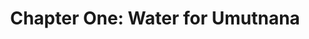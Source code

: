 ---
permalink: /projects/chapter-one-water-for-umutnana
layout: project
menu-color: 'dark'
title: "Chapter One: Water for Umutnana"
description: |
  The limited access to clean water, for the people of Umutnana, made us aware of the substandard living conditions still experienced by many Indonesian citizens. It is a challenge to obtain clean water in Umutnana. More than 700 people in the Umutnana Village, East_ Nusa Tenggara, lack access to clean water. These villagers must walk two kilometers from their homes in order to obtain water. Each day they need to make three trips, which is about four hours of their time. Time that could be spent doing something productive or their own lives. This problem gave rise to the birth of Solar Chapter
metadataImage: |
  https://lh3.googleusercontent.com/AR7c_obJzOelPjW5bUgew54WH_Yft0DKgjPs7Z7iKpFWmYQA-OriQg5KM_jUL7tUuAiS8UdFqTUMyL99Qk3h7NOKRXVhyT5R-hXavajvlt0Hoh6VyD4YzTi_fRoufey_whk9e7BuX_wAELAtQXSW8n6NDc_YhlTGzsUhUd8rZqifH6AQ3mWR6AvxiMEuvLKkUKNpIkNhPNYS-WA1NtgMPExgrae54nR3PzGOfSu5axAxiZcn3jx1UL_kbe7Q2G2c11BIYUH2jLerqzeLuCpxi9u39jIbvhNE8ciO3nENsnAVJL2SgKysGLLjFUULw4kFxe8vOp7AqtOnZ17fVJ1gBn8LPKNGFpJx7BDYf6SdVnTRr4UPZw5w3VeAbbwUaEw5CwAGa9Z_D8F2mjXQiWaescLdD7DigKnpL-bfSVdloAJTBaq2ApS2X5K8ts5Uh4aKWWNSXymenvMTkjJbHC9IN7DsKMUO_BxKZkvQXJja6C04oKM1AgRI-Cnl_ZDTWDduxtLLise4g0RO1KfH39qluiDvyyp-TVFZfxqMl8YqY-XDC3hthlv-yQPrviub86NQNXhxP0mx8wWEHacvggf1qa_s1eEvIeUV9WWLbASkFgD_M99VGIo05mV0c94HaNhJfgFdXzZbqovfxPLcbyrpQCRcxiOhfdFatQvZKh6aPwqdmZye2QdJA9cVhfGkwzMRpx3RNmTo9pTV70hMN0Z5KpgPMjzCErdnJ7Nx7ml8hbANyOFQ9ZrpMUs=w1453-h969-no
custom_css:
  - '/assets/css/project.css'
custom_js: 
  - '/assets/js/project.js'
# Content
headerImageUrl: https://lh3.googleusercontent.com/AR7c_obJzOelPjW5bUgew54WH_Yft0DKgjPs7Z7iKpFWmYQA-OriQg5KM_jUL7tUuAiS8UdFqTUMyL99Qk3h7NOKRXVhyT5R-hXavajvlt0Hoh6VyD4YzTi_fRoufey_whk9e7BuX_wAELAtQXSW8n6NDc_YhlTGzsUhUd8rZqifH6AQ3mWR6AvxiMEuvLKkUKNpIkNhPNYS-WA1NtgMPExgrae54nR3PzGOfSu5axAxiZcn3jx1UL_kbe7Q2G2c11BIYUH2jLerqzeLuCpxi9u39jIbvhNE8ciO3nENsnAVJL2SgKysGLLjFUULw4kFxe8vOp7AqtOnZ17fVJ1gBn8LPKNGFpJx7BDYf6SdVnTRr4UPZw5w3VeAbbwUaEw5CwAGa9Z_D8F2mjXQiWaescLdD7DigKnpL-bfSVdloAJTBaq2ApS2X5K8ts5Uh4aKWWNSXymenvMTkjJbHC9IN7DsKMUO_BxKZkvQXJja6C04oKM1AgRI-Cnl_ZDTWDduxtLLise4g0RO1KfH39qluiDvyyp-TVFZfxqMl8YqY-XDC3hthlv-yQPrviub86NQNXhxP0mx8wWEHacvggf1qa_s1eEvIeUV9WWLbASkFgD_M99VGIo05mV0c94HaNhJfgFdXzZbqovfxPLcbyrpQCRcxiOhfdFatQvZKh6aPwqdmZye2QdJA9cVhfGkwzMRpx3RNmTo9pTV70hMN0Z5KpgPMjzCErdnJ7Nx7ml8hbANyOFQ9ZrpMUs=w1453-h969-no
title: "Chapter One: Water for Umutnana"
location: "Desa Umutnana, Nusa Tenggara Timur"
sections:
  background:
    tabName: "Background"
    tabContent: |
      <div class="embed-responsive embed-responsive-16by9">
        <iframe class="embed-responsive-item" src="https://www.youtube.com/embed/-RNLg9QljP0" frameborder="0" allow="accelerometer; autoplay; encrypted-media; gyroscope; picture-in-picture" allowfullscreen></iframe>
      </div>
      <br/>
      <p class="first-reading-paragraph">
        The limited access to clean water, for the people of Umutnana, made us aware of the substandard living conditions still experienced by many Indonesian citizens. It is a challenge to obtain clean water in Umutnana. More than 700 people in the Umutnana Village, East_ Nusa Tenggara, lack access to clean water. These villagers must walk two kilometers from their homes in order to obtain water. Each day they need to make three trips, which is about four hours of their time. Time that could be spent doing something productive or their own lives. This problem gave rise to the birth of Solar Chapter
      </p>
      <div class="lead-quote">
        <b>"It was never enough water for their homes, and it left them little time to earn money, study, and achieve their dreams."</b>
      </div>
  story:
    tabName: "Stories from the field"
    tabContent: |
      <div class="img-container">
        <img src="https://lh3.googleusercontent.com/jcO-ECbroL5Ttyt59cSPnEupSyKdsO9iGzAIL7LUabj3fUm8sClhUI6pUqNERx0RUW8dchr_j_6mtDdubYmbPaGkNPQN11v4yCwIIurgr5s2x-Ke-Oto-WIoWant2XgRVsiSUAJ-zJvF7KqFVRj010QoDaaIpOp1jjAW3ahNKSp0wcLnJ8NXVKgh9rwd1UgDKJKY7s_17RC9vFg6JREfFKa3rJyFrPZDHTSx3eSwRIDckoMdw_0PIx8_XyZMEFVnkCBVG6_ZQoNuelUegh0qVGx6Bbr8w_H6MJ6HRO7t-98MxkB_3d3RJIkHxEh1o6lyWfz6dqizaxEIyNiac40tj9oUPS18SHOLxk5aR7VdAkkR1p8rot_eWeKclgBwefYDMxqIEJWIH9dljJyOOk4K6MSGgd0PaDLIdpO52tpy5MEzI0XorS8_yZjattl0tdagF9aHZ9LyWk2e-RWoxA6qSRCrISyVsscNdIaH8PrA4wRO9LuKG9hXbHftT0nloJ0DDdid0ghgwUiSnGy5gXc0-PQIg1VaYU2ukFNxabUJ3FZYR7mSZLe9mVwNQfCugPu6nVshSzTckmxqEaNZeaCcKTtsO-kTsc3hSPlaAjX7mNmUGK2oDk7KaL0VGbsfmK8N6CTAYehYs0iK5TSaQaxKrX-pycGj4gI-5dnTleM0G0MUg6OzZl4XZrmfKVyYQYI1GA8KFS3ttmVWB4Uhkya07LjPUwDgnuakyPN4ZOT7wxymFo4o3ed4eI8=w500-h375-no" class="img-fluid" />
      </div>
      <p class="first-reading-paragraph">
        By the time we arrived at an elementary school in Umutnana, a small crowd of students and teachers had already gathered to welcome us. We will never be able to forget the warm welcome and seeing those excited faces. One of the teachers, Mrs. Angela, led us to rows of chairs in the middle of the field. As we walked by, I saw plenty of empty buckets outside the classrooms. Curious, I asked Mrs. Angela what the buckets were there for.
      </p>
      <p>
        “Those are from our students,” She answered.
      </p>
      <p>
        Hold on, I thought, a little bit confused by her answer. “I thought the water for the school came from the water trucks that deliver the water every week”, I responded.
      </p>
      <p>
        “That’s true”, she smiled. “However, the water from the trucks is very expensive and our school cannot afford to buy water for all of the students”.
      </p>
      <div class="img-container">
        <img src="https://lh3.googleusercontent.com/4AOgRI05Hjn_Ix3QaU_YA5gjLYPIoprWGj6W7parAhSYUIVUzhkhVbl1zdvpkVJb8Y-etZGg2hiZ_HdHz3rs7YijBRLx_ZbBvKCMq_3lMEyyRDJgH0jOOXZt1oP6daK2IMX58oOGWC9Dm74CiBl6z03KbQr_EgZcbNPiSStUVt5Xg-tBYIur3biUFy9_RQhH0nY1uIe_5Pv2_-0k5t_7JlPOgn8P9d0Ror18i3DxVD0iEXnk5CeypMTH4xVxNFE0VWImSNgygFOzETFQQCcR4BrAo1P5s2QpuqafSOllGYBwOklWzjGyicrVeq5Ow03V1aRD1b2LNQoMTQoEYXF1MxdPH8RdH8m4pBbUGqOm261EpMVPJtFnmlhPmPCfmxwX-9jKykK9S0VUoRGyBJmgwg8u-kKZlaYSHD_rkuYRY4Oue4tTqS3pVyKwYL6pCrLQ1fuuAsfIUAbikYVVmEc77h4SDyaXkAw55Cf35vE8oiuvV_1JKOzc5wUEBpm0kxqxUpYmNuChM63X433iKLet3Jv4ibeSqix1MGTa5MLD4QvEXcbnl8M9C-NDLdM8F108dPsVEzBce175TMlEE7YqidtZdGeADdEg-UHejkKHEpeFLUs9fNN4PJ6WtDlnzXnLfW8wdfk3kyes4Bz8EmEq6o01ZMHUTxoZ5P6Le4LNFDsVJdfwVZd4lXeSnkx5DDiQVHuWHxKziDuExtjNNZDf3WVv62WdJlW-iAlG3isuqR4JJX_oG9-nicM=w500-h333-no" class="img-fluid" />
      </div>
      <p>
        Eventually, we figured out that the school assigns the students daily chores to bring water to school using those buckets. The children of Umutnana village would start walking hours before dawn to the spring to collect water for their homes and also for their schools
      </p>
      <div class="lead-quote">
        <b>
          “Hearing this from anyone is hard. Despite no running water, every day the classrooms are full of kids in white and red uniforms, still eager to learn”.
        </b>
      </div>
  solution:
    tabName: "Solution"
    tabContent: |
      <p class="first-reading-paragraph">
        Solar Chapter will collaborate with PAMSIMAS (A National Platform for Rural Water Supply and Sanitation) to provide easier access for clean water. Our plan is to build a reservoir to collect water from three water sources, which will then deliver the water to the distribution tank near the village by using solar pumps. From the distribution tank, the water will be distributed to 16 public faucets across the village.
      </p>
      <div class="img-container">
        <img src="https://lh3.googleusercontent.com/My7w7bjuo86DVUg_tk-jCdPINq2vBvAXx72Ml0mvL6mChc8NZJQD96A7546u1chxmEasCpSJcJWY9EWcLz5Bvt-QUw92iX0bfrqDhcMsPzRq1f2QVYOwKWrhscrr_DHx7qgLKZdeUp6241W9gXb8AXDuBLWw4PXEE_dmGgjwp9goGWoJ3j_i9RDP3jv7oSNQ8LX-Nh2drnpjyIbzFK_ynYsT4uU73xHfT0lO3I5U89KY2CCcMHJFTOxZS_73Xm8SF5JPXyXWkPJd6U3b2KB_z2gZ17ZU8k-10Aj_DkofyB3Y-vXVfjuCmnDMDmk0rmYq-jPSWq0i1faPkeCd7Hm6YtwpMTd6G61VK7IabgKui6pUJfT0eMB3TFPzbgbAbGyItMu1yv-LAhnkmON19N0NYK8fUSL8rRJd_qqBFY1md2k6AyCANtSzNW_gcz5dXlm5-SLCiBsrStOVyP4sNNpcbbDsLgFKKKOK-Ek64xtffF1KvkelJ3wIFT8P39Pp184OD-cRty8xTw2lKbzl1WwgP8Mhbhk70-2vztP3T8asjOLCT1MQC8QiyB7Ff61_Ikn9KF5BC9BaWem57cvkltAwno8syHMsgE0rcrrZ2HFRVCA4AltH6aT_3GGNFat08UClMnw4iswTIXpM02TWJdGIeaO56OID3l7fOn5yqeu5LXIJHucdQJAeLJBuvMA3VJd4mQ-34d-bLsMG6WTNnT_LCsPHCkcLOPNvy6PHLQkG3lw3z1b_GPi77z8=w501-h373-no" class="img-fluid" alt="solution">
      </div>
      <div class="img-container">
        <img src="https://lh3.googleusercontent.com/nDh_TZTzNgXIgpgh81Y8a_DK1lNA4Zqp5hufeCi44_N9zKwkU0zxmC3OwtxeYMd2d0wJ5l2fzq608l8AUL2H_Bpf2_JzjWQ2rStkhqX3949oMJAdWDfhCPw2ZamUeLzLv6hupNURyz0G9vSpFjPzR2-Av7NMHlyALYEaZMCdHrjYLNsG8C0Yg9nx42t-MBStJ1eTE_NQY72CPri4iMxmhTXdslK_AsIC8f6vsBn2w3uXn4xrRbXCwA6Tyx75Fc1OxS5677drELDgr1YteeYYUTYh3AuKtAk-U60yWGwKCsUvGRbWMFLU_ZbDuxOhhEyIMT9L9s7qWsrPixCtwxArBavrIhF2XLMKXxSC5sdl-BfFMUH26eoL75yxtTLfMEwa_ClKdyDqiknsZwHkndDAZJyjSW8lruV0BugJD8mW_cRnsd1Ea7KRZzxdGKLUY_dlDdJ8OFLwPeZuz_ejeWVttCz8tf8WLHUYZvJBBUV28trGxN86CQz1ZFqQuMC-yUho1xGJfokYA5rhn0g95ppbgJpX3d-0CO7vw3RfFXSJEZfsk18SWEdsoL8dRXLI_FHGywU6d0WbbV35yl5F9jpvRnWWIBDbBYRXU-M6gJFOiJYlUkLpbHYWRl5jaDIwhvE-Z-1bi4-5QL15Av-fx4WcEpR2npDSB4I_NjwIQOW--mv7xslYgwFj40xA9vTa2pN16oTfk_HlYvPDQhnAFwrUgaTM2ADhpzbmKMumk-lFbpZqnlQEpaKjD1I=w470-h484-no" class="img-fluid" alt="solution">
      </div>
  implementation:
    tabName: "Implementation"
    tabContent: |
      <p class="first-reading-paragraph">
        From January 9th to the 14th of 2018, Solar Chapter implemented its first chapter. With a plan and design in hand, we journeyed to the Umutnana Village. We were received positively by the villagers, as we came to fulfill a promise we made in August 2017, that we would ease their efforts in obtaining clean water. As we built our solar water pump, the villagers were eager to help, aiding us in digging a route for the pipes, and constructing the solar panels. Now the villagers of Umutnana do not have to walk two kilometers daily to obtain water. Instead, the water will be available at 16 different public faucets, available in less than ten meters from their homes
      </p>
gallery:
  - https://lh3.googleusercontent.com/XCz10Narn7ZR4lPp4w7Fj8vzvVwNVomSwBA4eJaTbZ9ijlDXhXzPRJhXcKaGTSOvp5rvOQIdgKd92k54znoHt3ZmSxS7UqE-PIjpCAiJKI7Ni1q6e-q64QS8lFhkv_q4I5KfjcXE-EdM17tUTuJ8P1XxMHL1CzBAEUsNZGXExP08GtFYlURpwuOK564rFcCBhWS2xT3G9hwQJyWIJNZbzA2FBMmtOx-WNw5DnY8GGGJWiX2lIO88UXLB5mjsltCHpc_Ra1eB9IibWa1JqP-MYR6I8xjoupdfgGzfNI1k5ypwrm4nTYZVWyJYQyzx0FVLniB8sB814rXyEDVRLQySBcyAdUlRXqHefN8nMbniT6_hNxmJNTontbwNY_ochRmpoqFdgvKWLQLUCXE2hXMkoYbw0sW51JOYnt8kSRUehFoFwgp0vgl1Ipf-Z3xqlMcQuW5dlTLlkNLvUG0zr2xGIScSkMVjOs8U1oTMkQykzazpXXWvAxn8hd40H2fDXWcOTcziIPPmwo6msuASYnW7CGGsDK4dqwB0VpQ-I4URiCWsYoF9gncx45xeB98T2dqz6bU1-Epbqr59sjaBeElRftMc3NNLt_x2f9S5ntMqqLUHtkGp8AXMULjEnEGnsfESOwCFrixVf27w235EdyKbmdA0oDwZad7r0HXCzrFMMGyKWHPVaOUMzqCcAt94hhbS9nMU_lMPOuHD74qrfLWYKGxutWVJwvPKefstuXHyVU2_8C0TbtrhuQs=w1280-h720-no
  - https://lh3.googleusercontent.com/Wbjg7qCpZtgBp72ZpHqvTvPGLzOG0wbLhJj5bi_D6GEXHGSaNByzv4_-fsn2FXeY0PLvBqzwwl752_Vs0lMYmDU66SDL0irJtus21JITVYOGjQc0482N8V8Kw-B_8d66y8jj4RGilCKCBa8TfZ_nFX2_oVL-i0h2HKGcwTPyNw0uAsVKYwe5ufKjSAXtIljxTdWYieyvHpCtEM9wqCgbOmysG696wm46rzP3vvMYuh45dwWahWMsQy_99R-vAShIfGMNf8fYqXsdLN5HeVSivdgnQI2ZHowk18Bw5j29pRL16oE3hBGtE393Fx-Feo_Bo9fHhQ34nIf_iY5ynoYq7J-prv6Snx0SYsUEuNxFxBdYFSplOuzW83zkw30ssAFlA6F5rLpEI8mqsJH4mIOruu_5DEjTY5kFYuCG--WxHRIBy04hyzuA9rhneZknRVq9nEmiwrCpt14J0Kd9_TWa70S9YWJKbqNSIh0CdAri4vEPvZhSB_xH6yHjz0EtYDO-EW2W8WU6qpZuvImeKR5jl-N_vaeNPyCelPFkoxaB8Wk30P50xOtEu0QJXp_lKrWTvnwgyBu_eWbKA4LZkcnQqKgPnklnOH9QPzXlIRVWaVxeBwT1_Or6stbhWyGvZYL5DCTGsh7JZSc8Vzfsyr2i7zrUb8lKjfbHcWjQcHWBNne7PNwWS6O6EsEGlhVIN3_vOautFAvfs5MGExf6ONzBDk5NaLxYDlklsuCw1isCJn7Rc71t9H9gYfw=w1280-h720-no
  - https://lh3.googleusercontent.com/mqEXcDZXXcCAws2Md5SiNbuwKex98nnAd14raBOf1NKdU6n2G8qWhegFMgcGDBaoq6UfPXw7hVaFMXek6l7RI2iXd1x_oRjDuhz-8o8uTgZq_Y6eqwi7vc7fd6GABchbLYO44VfC5Hwf89FlAghZutBtar5ynT15pYHWxKXIzmU_NOGoxPr_SmFYRBixKzIHOdoAZiGxKEOPLcedR0M_lRGqZDBccMMrN7-ByKE77fm3I1C5hLS28cSQAT7vYrFT5j9HXxLMpASKxd3ndwJUm-SqMtcw4fMcWyYj3tjaDhwRPUs_UFOcMg-4SnKfCdQZfqdtX9CW3731Dp8zM75382a5_M3Fh2lSVoZv_GGxbqyGd36CcVgAckFrm9dnCsmKakK_BUvs5veoD0TZoG6azO9YSZ2xwVI2BDFjfBDezsITqGVdDPN4JSBnM5DBG_mvL3wyJqGScjqZIsUUMiAfetKC8MAGz_1qtHwilDi2Rf09RdQpG7bq6y8UGUCUzTLNz1Ak92QqfW8lpCcjksBhqbYSYoZxCYb5spJqLlFUPDsgRzQq2pkdfyrJnGnE1G5jzbeblb8NgFscN4lAXUdVCgXBrjijlcTHVXup2sr3mVK2wiyyJrlT7K6vMprrdPz9cgbgXCq7WL7sTzYNVbER_dRDuHLf32efLFFGC0UfQSrWH2nb8Y_TcoPfhSr12AsgJEaJqv0osvquyP7-32b9QKfTWb7UbtKaMcT3x3uQgmC0bjTdZzkFUgs=w1292-h969-no
  - https://lh3.googleusercontent.com/gdLJZ0vdZbPwPA_vVMQ8bYYgo6rZ7NJLWAG46AdifiB6UmqWevEZNU42FeF6NYORvMn72nb9KPfC5H8apb7sVlpnPfa-CPu3s7imRTJyRQ4gjz9-coH79xftqyMrc1OqKsBfkyAnIqmghQkhFpNdn_clrAiBwjmUi60D7Sujs326mqoTzPcW3a94vmPQmFR_FvbAn2Fq2kPw-NAE1WyNDUM02mdyy8gKfimhtqqmgIwimZ-ugCYOypURRolkhZU__H4mrLkWlNAQG95FDHPd1izTbtV6cr_cEuq-DKQ3ApIFJmyKolQhjoVVCzvzwhUwGsVlBb2YAO4-tQV100SMiKdT24vxrfUvo6sq-lsv-tJeoQkDTgW-G0rgQn_OtrT9QPaw6UBTxIg3IHIziWcCrHiPk52tQoXjjGriaBE4gm8mNwtwmy_totxYMe4GaYd0WUah69OaJmD6KbI2wheb59tJdMY1h-_JGKqf9SZQW_vozJ3RQiank6wK-ET_LScDy0wcHCDOJ-ZMdbsa36k6SyYeV1hykKpF4GSn_Sj2cTKopvTY_cfUjLuZiQguzrUZUfaIqLUywpSWDdivWHCiaf9PuamFYQCuR1mrAtY_4Lsp6bfPfTXh4zBuSot46B4br5C4yyeIEsXv3lMRNw5EbsvAfA03aRJ_JOsigNDNj0PO0O6KYx-o3rstA6iYuV8RlYnEJNBT9mrx78JW30f2iNo9N-Jb1FtJelU42Jp2y01UUzMTQLg974E=w1280-h720-no
  - https://lh3.googleusercontent.com/jmXDJoMKFWiAGDmWpmNf5ZeRcNkK42Hk4Unt5p21wjthWGfwSYzpiKSNFPxsNZ1xL0jXFlPhnQUb7BpEB1c-dhE8xgeazB6tvxDHeyugbzuaB3mNWbpA6Lax0qqUa7pg402wLqqbYSLh0hw3-l-4MZTdFvltRZFvbotEfFwHPnVNTTue7njDv9RxQxctLBKOsu_EO2ob4tzAxks-2gb2eGqXreOXdQ3y2Wfz4tQOqlw-Nays8DXiPYMU3iLfr4JCDNtwYiuGzusBQ9PvHKK2ZmEx2bwFSZgON0ZrO20n8R9RAlFolwJbypKW3HSK0uVLAiuxkkFRsUoycv1qurc6gwJDMJuWVT1dlueuy0x7JEYtbasFy2OmKaGwzso-egR68HNY0H8gwLAAiNYlI0oCDFAUVhwuovxU9MtDFuyK7--ZXotSC60sTjbTsLPrFWGyDcs0Nv-ScVkw1johVIcCKxms87cPJF2GtWxBFYax9Zzmdqmb75mvH0_amFrUMfuW6IBytbEH7ncRhR4oN-qBP27pviagHf46I2aw65a2rfIZTCR4ZYRZqL651IbuzouRQXg3R9TLV2A76BMcnI-4Rjtv09WU8u5IbqXnecMU-1iPGdCk3LTgOUoI0B84WKJsx4cWhPRHgMq55GaEIgxVvZLIHvtgkkVZoLM4NNyKvTHt1_BEYDeRE50JbzyRrXzTp_cab7ZmzJrMJovtaw6VFhaDs9yQEby3NTWtxk9ZT6vSlvoKbfXIOjM=w888-h969-no
  - https://lh3.googleusercontent.com/Pc3onkc4UL5RTMJ6Y8gmSz3Btu0AX-mLu2-pfjXDww16gp_0szqQLVL_Yj_XNDv1oA0ZORXfwvLEMX5CklIsLhj8GVBGRlKtOg7vFDO6uNbaj8Olgh7lL9TeyAQ_Eicn965gmWK6nhoFShLf6YPFmfsmFe6fL9msMYM5CAJakxJWnERa3t15YDJwY1RMXMVLwuaeN5JG6Bd7C0gc5fhXaC4ms9OkIefFy7rQcKL7xC-Irg6hV8axQMvzcdLAIsLZQJKlJysNnee7zDPqGsKjzmKxdIvp087NIHw3gN1258UPMEhOSbgCt2glcRLC3oL7mlJiNst0pIgZvy6OH0IhLjYA96OZTPe1tlCxyob1SQJ22bvMuGK3fwfPo5a_CUIF_y39-ioLS6vPa13CW3yfBLhxfaG5Xrk8wtY7WyFN-IFVCPdqudFxs7K0JRsOFF6TbMP2T73uB1RTPcRVntFYNIoOU5Gnw2Yrve9iSlNP4fIW-7XeSUBnEIzth_Cv6ZR2oJtf6ozhtTRq6SY9gBMKg1leeMVEuSvn29_IuiXhcHMsSTW6DX_kmaHGfsyUOlMrVZtGH5tE8MR1UacfCBSa9JylBxTV3EwaPyV93yPdHQ55wwMpOJG14YtB4ydlJqEg6QEpWM8h39rDPR6HzTcE7tkLYBAvpRerlhrdS2-mXBRGzRYvq6-74dFdF0xSRXQ_csqIoScDuX78FKU3mD6ttWtPdAT-__uq1RwA2gRDwH6mFhsBtCHcZxM=w1280-h720-no
  - https://lh3.googleusercontent.com/w2_ux-q_5qBhaJz3BG__Q8TL9cOwFzlY9U4z_abkkjZgW7VgIEhfV3iK_TpnnLytk4JaAsWOw2zYbGfAV79X2h4WL3aJ8X4vVDZrrc1nhfgTtTtQi867L29Xya41DxtxoVwGa3NMHRbDpuAANs32_hAoW0g6YHSO7ebVtU_bhooaAb3rkMhuSXD0FSYWfjkUnJw6n6LV5G8Oq6MzLy5sqf6HmixBf8O7W55ofLGJWQOPceLupa7ppAXOV37NGsen9Kp3HYWWF3bY3qOIdYDIBruShM7tcx_lstS3UCwfKjrMDt4aUcgOhTiIGhshm4sv0pZPPL4IOiWpygOyJqOFJfHIwn9kINi24pb1HgiEM70WL4FfK4HocSThZXn1h0N89ocWpNwtO9FZ_A9ML9ERB2rwuAbiJHMnm7NmRSKkmGHfNls2O2aLhEQVum64MrThpt3sozv6gHX5sezsan_YmQfkitX8FcDWHW0dLwQMstrXyt5dk8LcwXJaVfyyPl8VvGLRw27wsDQHfhE_5lG8US1P5BiETbMcgX3K0zrEgJV8IPpsBBNcvBUPIARGEdigZWf-lNQpkI_nmZQCw9c8-Zk0hBEaudPUpIeUBZbTEaGqcXqDU5-w9L0OEvBkz1Z-HmdWnuiXm0tlqRf0WZcuCf4XIJ9fTx6vlv6SK6tV9hX_9X5H35QAFc7kv1HV66bXx4XaduTNziUabcNenuNIPEOb_zvix10h91qxa4XLHu9ZZvaEbf0z6E4=w1280-h720-no
  - https://lh3.googleusercontent.com/fAMHvt2Nzmmer2xzxpvB_i6zfI36_ev8rgtT1hD8u_9jSxhn0ioSHE51zzSMIelwr29xZz58APPyZ5Itoeej_5pioqeUViLTKtiiD7RB8CZ3ny0_43_ngJq40n3s2WwV0buTvPBTcW9eQYUPFXYzQPAQFSHlUBwMkFMRGHuKEl-21GrIvuRuLu9IiscPFMuekAYyzvZyCpVAfK82UlfCQlzMZB9NnBj1yHOd1Od2N2oXfF6_ZtXE6f1_rxNvBGeOJ9B8lXqD7Ig0fVAnUWirMh2ScRl4sLbGg9cU6vrR5M7a4iHmztCRz10l-Nq0njS-146GahPElSuxFZJXL84OTdCL6vTlC1cPklrShuvriO7PfQMQqK_vAF-JyJnSOo8Xc_7JyuJoyivQCMV0FheojQyW9lCnx8pq5THqSmp3ICSPVANC6TqrlzRp_EyuuvZx4BK5yLRUfAZSmMd6sISExwcTTO-Lm_gR1-phtsYgMm1Gk1l7egZArzAfA14_95Y0kROMdG6ZLAHVmziNqIfswo86Bv2o3xOV0HGVmfp8GLhjCA_WxFfar324lWqjZg9fgahRQD5npFQGefnooYduZnbi9BNsuL1eiOMVP2hb7SKDXKxENVRS6jrlhNo0u5sBJ93A6W3jUDgBkudBLkKxRYjdt4UEEofRhq5yLvgwLLAwkrDH-zl16cnVUTuoW3j7c6pxrlZXtyvKrvGAw5PGYLkyWLG1TWNsP3CZWUAfofGmW3ntgZ73gdc=w1454-h969-no
  - https://lh3.googleusercontent.com/8XIO0t6fLUL0LRZh4MTqxf5piIGhBVjNiqTW6x-cVBk9wtrKFI5pgyg8FoE3yAzyfoGulCBZ_rqo7j6DmpJfBatl0AkrelElLckSuOPGis5z0yJtCQq3RO2wXDI0Q1DlZzM98gO7QXX-YxJBtz7bH-yqVHzeqqAlH4-U3-51rlPwIJKnRfaV5FsicBe-x3geAnwp-RW-o1FEfBBkU1lsFQfxvTHAtJCUZ4bvHd47rW9-R-4QoiOew6HtzBotfftnln9MADw-O_x4pUeS0j-Gc48rMi0kfS7DSN3lxWiLOMtjTtYOUaJMPuwb93SK-h_rB6NvNMhlW7NmYqoL196T4SZo5Uc5H2XVWRa7vA7G_bHJPe55l8j0IyJIn7KK2EDZESe-zUUwSTLt3eBx4R9TmL0AQPOf8FW_l2QyED2c76KRsn2f3qBg4Jd7NU36BrW1Z1CfSw1afif1x4iOwDw1CDprGdSOw7qcdZX9AmdGDZaV70IksM87MLuAOXAFpOIh2vxb0BgyVVKd-GlbcrPh3m7AbA-LKTPmSUAchUvtXrnt6riOcpPozP8jV4cTMmu9aYlKAnlsX4gAzIu0D79LUSF0UAJ9voQt_lDKtmS8SJu1jSNptuc0akbW6C_H9HxIUH8rzJso3IE5U4UhQBe1p01qwqEyQitJvxQ6Vt901J8CfrZfCnLgqJeMJ87ApDyBMZG5YTDXd3qZClKgIe2fAaU-UhfoPs6bm7RKix8olh5cQHD36_UlnOQ=w646-h969-no
  - https://lh3.googleusercontent.com/SFQHJSMYL0WAYWmDQrUlfogSB4cilsn9MHZE1N1u2x2p39_ph0SANicTbWA2MCiBrSyflgdM2qag1vDBh3y7x1ndTNa9hTxIqV-cvKAyaCWdzAODyiqHdmZVTkryKlLKb_mMCHgfxnvBtLx9dwoYEeDsLj4RJhYh35ksozABVAjIUd22q4zdehG1orrdGnEYKzg7ndLepXB6I5IeBScgs5v7aF5aX30j9hLHLcInu4ZFGhmvy1oPlo7wi85vGk9L0Z8bI4-XYUDFRnC7ZasguATETBo_5AQnawPqrwEVHdm4vHGaQ8Fp_i5xR32ns-W-Lw-m5brNlSZ_DipaZ2viUmuBqsLhwK8cA8feTzsaidkmb2qVyq4mDqNDC_nxpq6QuAHByn-7Gxj5Fn86PPAWOVXKzByGC4a_DBUrFY0g0ZXRMHRJMs4cZqzz3wgZGWnwW00mMPH85Js4uE8lmntgBMmkEj9q6C_xf9CWgx3svntxuL6ie8RjlvEl32RLh4ClEzl89dH0nc9rFQuxG5J1uNmtccX94eykpR76eD1ACnA8bMGWyOlJdLJGzbhrCaGWKbY14gpQoyKyg2fFdhYUh5aQU-J2Y5JhTIIgZKM7hE4paqOIgc5sHEtRa1xTV4lV4kyZLbPtyQX69NSGo2eliSoIr9IogYfHRjK8og0ApstMyyOUTk7khRMi5q1AudrOqS7Tqr2xu6EO8MrvNHRtpRvVRTqvCE5uec-Lq7sI5yOjnMLNYJ3eaqk=w1292-h969-no
  - https://lh3.googleusercontent.com/ZXevbMXlY1M2b3gzChAJGGjI0cRJCR3E4V43JkOR6E-SLvvBVo7z__WiQsnc16btIRi8xn4Kxw661L8ZIDZFNFXsyE1BJQFDRM4CIPJjj2HNcJn4EBBJLsRZhj6kqnWK5ME6G8raC5oxM4LoTnOPuiKcfalNVmnWF6jN0X3gfvBAN7YTG1OsMUVmTaVcKVcTuNrELdrhHfmU3R24Fykg3At-5TSCTnO-Rm_EhCwgXKxlNlu_7cvir_iSXuC9gePkTssC4ym5BE2vu0PBv7-hPDhjQvX3USbnwXSJpoUS4Ab6_TDAb8uh6t-LhT5aqkjKDZcb8FbBZNz7c9J6N53xGTyhJwY962V3x_BYsKovPuo_7QEGVHyCi5l4lIMBceBLo9OvsqYtfvFH0tmn1JcI0iNCnMvWnKYuPJep8OV4sDgFqbt7gJLI5OYKWs7TGLrlLXxEMFQSxRG7CX2q5qoghO9aKguui6QMsQRcVPrlnE-lHEI4ks-5KiUglF5OjJ7bJxkSIQCPUBaKpnkH_WU87TXBXIdzM2pKIru9I4s_hBt7iY4DyXATo3eUBS1aGvfD5SCRFUgIuY48lgu1hQWFDw1j2gItCxnteHHn3BStscnJRyrh_ctrsO1GskPjNxca3A0Flfa-56ZDDg-6YutPUObME0G5Sf83bqtNqWlBe01BYVEtEusoH9_uvwuyUhA1hCiJyGMEUAb8uqrRmRimJjqaUaN_LoAj02r2paH4AF47TLH1e_wDXlA=w1280-h721-no
fundraisingImageUrl: https://lh3.googleusercontent.com/V7q0pZvjuN2oVuE8x0coNFN6ko-cWgJXcj-AA4E0iAa9DLS43QskOw04RXgsM9aTvpHGiK7MeRbShK2TSXk1wvvlr6i_jXDgIyWM5lNFx4K88gqsRFT5nfEhOYvGHMm5SSPwgSvZHLrGApgF0e1xVAvCvz9clFMh1L-8_btsUuRuNPuWj4sbZlKKg8TS05rlnsSzFI_7OyLfBSiwa0ybHI9VVhe75VTeBJBx4N3Q7RcgF9nWcOlmGFViXP3id-TTZxxAFfkXy9Eb1yq8eGTBpnReOcJ0JrhyL15eVbu5Vmx3Htl-IImnisWU6ol3107PcLUmw1XzSW0sEgsQkpjnJGhSPZBUd_xO3XdEoZNydySjCFCDefm4KT751vV-Vbc2D7nYPEkyx3YLThnZ2TGB-rzESw1b4TrfltOrWtwnVkZ4uErhBy4XFkAtYF0voUqSyr-Xx6QmTPefDvCrgOIBCyGS8KvdNqI_wDAzfKdA1mZMs7OqTCvPruPQGJiuay5AuikbjaQpwEXvIbb_r6XgMZRPNSxl0cfMyGOcLZma8ZJq9fV0Cvw0JGYWpNDrwKnTJTKfNN7QAS6BYm5K5ed5eHKGIOnhLpLGoj4YZwhGxMnTUYVnkq2E7k3zTJXkuKpOriNJb6BnipsyYMkoSDoSyb-QK_iOGTpxRU8uPEyglAzIyspVpt8iaAdzw04WgfdHG5o0oyjoIQyAKIjrEGRDX2wIxivk7ERb9ydm1bzmZExPcT2qKUaM-4U=w1292-h969-no
fundraisingText:
fundraisingLinks:
  kitabisa:
    title: Donate through Kitabisa
    link: https://kitabisa.com/campaign/solarchapter1
---